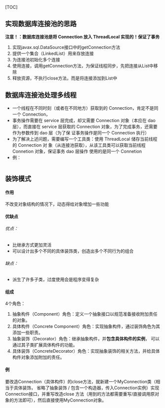 [TOC]

## 实现数据库连接池的思路
**注意！：数据库连接池是将 Connection 放入 ThreadLocal 实现的！保证了事务**
1. 实现javax.sql.DataSource接口中的getConnection方法
2. 提供一个集合（LinkedList）用来存放连接
3. 为连接池初始化多个连接
4. 使用连接，调用getConnection方法，为保证线程同步，先把连接从List中移除
5. 释放资源，不执行close方法，而是将连接添加到List中

## 数据库连接池处理多线程
* 一个线程在不同时刻（或者在不同地方）获取到的 Connection，肯定不是同一个 Connection，
* 事务操作需要在 service 层完成，却又需要 Connection 对象（本应在 dao 层），而直接在
    service 层获取的 Connection 对象，为了完成事务，还需要作为参数传到 dao 层（为了保
        证事务操作是同一个 Connection 执行）
* 为了解决上述问题，需要编写一个工具类：使用 ThreadLocal 储存当前线程的 Connection 对
    象（从连接池获取），从该工具类可以获取当前线程 Connetion 对象，保证事务 dao 层操作
        使用的是同一个 Connetion
* 例：
```java

```

## 装饰模式
#### 作用
不改变对象结构的情况下，动态得给对象增加一些功能
#### 优缺点
###### 优点：
* 比继承方式更加灵活
* 可以设计出多个不同的具体装饰类，创造出多个不同行为的组合

###### 缺点：
* 派生了许多子类，过度使用会是程序变得复杂

#### 组成
4个角色：
1. 抽象构件（Component）角色：定义一个抽象接口以规范准备接收附加责任的对象。
2. 具体构件（Concrete    Component）角色：实现抽象构件，通过装饰角色为其添加一些职责。
3. 抽象装饰（Decorator）角色：继承抽象构件，并**包含具体构件的实例**，
    可以通过其子类扩展具体构件的功能。
4. 具体装饰（ConcreteDecorator）角色：实现抽象装饰的相关方法，并给具体构件对象添加附加的责任。

#### 例
要改造Connection（具体构件）的close方法，就新建一个MyConnection类（相当于具体装饰，
    省略了抽象装饰 / 包含一个构造器，传入Connection实例）实现Connection接口，并重写改造close
        方法（用到的方法都需要重写/直接调用原对象的方法即可），然后直接使用MyConnection对象。
